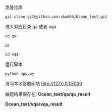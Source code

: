 克隆仓库
```shell
git clone git@github.com:xkw666/Ocean_test.git
```

进入对应目录 qa 或者 vqa
```shell
cd qa
```
or
```shell
cd vqa
```

运行脚本

```shell
python app.py
```

访问本地答题网站
http://127.0.0.1:5000

做题结果保存在: 
**Ocean_test/qa/qa_result**

**Ocean_test/vqa/vqa_result**